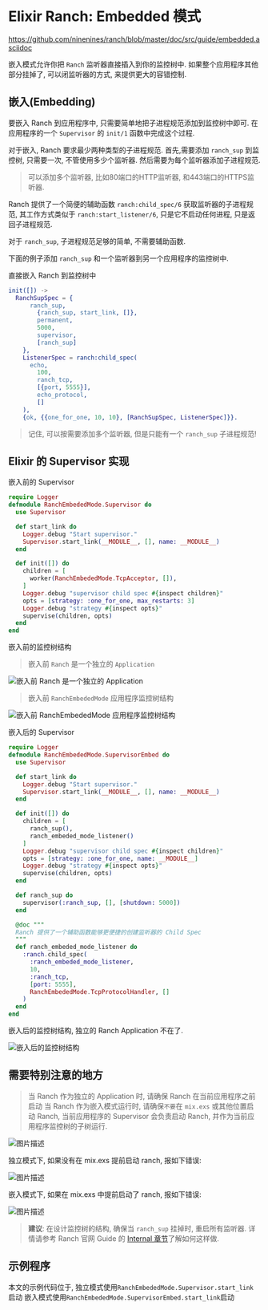 # Elixir Ranch: Embedded 模式

https://github.com/ninenines/ranch/blob/master/doc/src/guide/embedded.asciidoc

嵌入模式允许你把 `Ranch` 监听器直接插入到你的监控树中. 如果整个应用程序其他部分挂掉了, 可以闭监听器的方式, 来提供更大的容错控制.

## 嵌入(Embedding)

要嵌入 Ranch 到应用程序中, 只需要简单地把子进程规范添加到监控树中即可. 在应用程序的一个 `Supervisor` 的 `init/1` 函数中完成这个过程.

对于嵌入, Ranch 要求最少两种类型的子进程规范. 首先,需要添加 `ranch_sup` 到监控树, 只需要一次, 不管使用多少个监听器. 然后需要为每个监听器添加子进程规范.

> 可以添加多个监听器, 比如80端口的HTTP监听器, 和443端口的HTTPS监听器.

Ranch 提供了一个简便的辅助函数 `ranch:child_spec/6` 获取监听器的子进程规范, 其工作方式类似于 `ranch:start_listener/6`, 只是它不启动任何进程, 只是返回子进程规范.

对于 `ranch_sup`, 子进程规范足够的简单, 不需要辅助函数.

下面的例子添加 `ranch_sup` 和一个监听器到另一个应用程序的监控树中.

直接嵌入 Ranch 到监控树中

```erlang
init([]) ->
  RanchSupSpec = {
      ranch_sup,
        {ranch_sup, start_link, []},
        permanent,
        5000,
        supervisor,
        [ranch_sup]
    },
    ListenerSpec = ranch:child_spec(
      echo,
        100,
        ranch_tcp,
        [{port, 5555}],
        echo_protocol,
        []
    ),
    {ok, {{one_for_one, 10, 10}, [RanchSupSpec, ListenerSpec]}}.
```

> 记住, 可以按需要添加多个监听器, 但是只能有一个 `ranch_sup` 子进程规范!

## Elixir 的 Supervisor 实现

嵌入前的 Supervisor

```elixir
require Logger
defmodule RanchEmbededMode.Supervisor do
  use Supervisor

  def start_link do
    Logger.debug "Start supervisor."
    Supervisor.start_link(__MODULE__, [], name: __MODULE__)
  end

  def init([]) do
    children = [
      worker(RanchEmbededMode.TcpAcceptor, []),
    ]
    Logger.debug "supervisor child spec #{inspect children}"
    opts = [strategy: :one_for_one, max_restarts: 3]
    Logger.debug "strategy #{inspect opts}"
    supervise(children, opts)
  end
end
```

嵌入前的监控树结构

> 嵌入前 `Ranch` 是一个独立的 `Application`

![嵌入前 Ranch 是一个独立的 Application][1]

> 嵌入前 `RanchEmbededMode` 应用程序监控树结构

![嵌入前 RanchEmbededMode 应用程序监控树结构][2]

嵌入后的 Supervisor

```elixir
require Logger
defmodule RanchEmbededMode.SupervisorEmbed do
  use Supervisor

  def start_link do
    Logger.debug "Start supervisor."
    Supervisor.start_link(__MODULE__, [], name: __MODULE__)
  end

  def init([]) do
    children = [
      ranch_sup(),
      ranch_embeded_mode_listener()
    ]
    Logger.debug "supervisor child spec #{inspect children}"
    opts = [strategy: :one_for_one, name: __MODULE__]
    Logger.debug "strategy #{inspect opts}"
    supervise(children, opts)
  end

  def ranch_sup do
    supervisor(:ranch_sup, [], [shutdown: 5000])
  end

  @doc """
  Ranch 提供了一个辅助函数能够更便捷的创建监听器的 Child Spec
  """
  def ranch_embeded_mode_listener do
    :ranch.child_spec(
      :ranch_embeded_mode_listener,
      10,
      :ranch_tcp,
      [port: 5555],
      RanchEmbededMode.TcpProtocolHandler, []
    )
  end
end
```

嵌入后的监控树结构, 独立的 Ranch Application 不在了.

![嵌入后的监控树结构][3]

## 需要特别注意的地方

> 当 Ranch 作为独立的 Application 时, 请确保 Ranch 在当前应用程序之前启动
> 当 Ranch 作为嵌入模式运行时, 请确保`不要`在 `mix.exs` 或其他位置启动 Ranch, 当前应用程序的 Supervisor 会负责启动 Ranch, 并作为当前应用程序监控树的子树运行.

![图片描述][4]

独立模式下, 如果没有在 mix.exs 提前启动 ranch, 报如下错误:

![图片描述][5]

嵌入模式下, 如果在 mix.exs 中提前启动了 ranch, 报如下错误:

![图片描述][6]

> **建议**:
> 在设计监控树的结构, 确保当 `ranch_sup` 挂掉时, 重启所有监听器. 详情请参考 Ranch 官网 Guide 的 [Internal 章节](https://github.com/ninenines/ranch/blob/master/doc/src/guide/internals.asciidoc)了解如何这样做.

## 示例程序

本文的示例代码位于,
独立模式使用`RanchEmbededMode.Supervisor.start_link`启动
嵌入模式使用`RanchEmbededMode.SupervisorEmbed.start_link`启动



  [1]: https://segmentfault.com/img/bVvy81
  [2]: https://segmentfault.com/img/bVvy87
  [3]: https://segmentfault.com/img/bVvy9I
  [4]: https://segmentfault.com/img/bVvzdl
  [5]: https://segmentfault.com/img/bVvzf9
  [6]: https://segmentfault.com/img/bVvzgd
